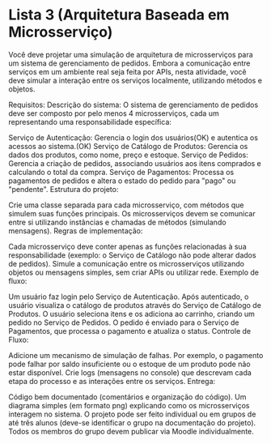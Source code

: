 # Lista 3 (Arquitetura Baseada em Microsserviço)

Você deve projetar uma simulação de arquitetura de microsserviços para um sistema de gerenciamento de pedidos. Embora a comunicação entre serviços em um ambiente real seja feita por APIs, nesta atividade, você deve simular a interação entre os serviços localmente, utilizando métodos e objetos.

Requisitos:
Descrição do sistema:
O sistema de gerenciamento de pedidos deve ser composto por pelo menos 4 microsserviços, cada um representando uma responsabilidade específica:

Serviço de Autenticação: Gerencia o login dos usuários(OK) e autentica os acessos ao sistema.(OK)
Serviço de Catálogo de Produtos: Gerencia os dados dos produtos, como nome, preço e estoque.
Serviço de Pedidos: Gerencia a criação de pedidos, associando usuários aos itens comprados e calculando o total da compra.
Serviço de Pagamentos: Processa os pagamentos de pedidos e altera o estado do pedido para "pago" ou "pendente".
Estrutura do projeto:

Crie uma classe separada para cada microsserviço, com métodos que simulem suas funções principais.
Os microsserviços devem se comunicar entre si utilizando instâncias e chamadas de métodos (simulando mensagens).
Regras de implementação:

Cada microsserviço deve conter apenas as funções relacionadas à sua responsabilidade (exemplo: o Serviço de Catálogo não pode alterar dados de pedidos).
Simule a comunicação entre os microsserviços utilizando objetos ou mensagens simples, sem criar APIs ou utilizar rede.
Exemplo de fluxo:

Um usuário faz login pelo Serviço de Autenticação.
Após autenticado, o usuário visualiza o catálogo de produtos através do Serviço de Catálogo de Produtos.
O usuário seleciona itens e os adiciona ao carrinho, criando um pedido no Serviço de Pedidos.
O pedido é enviado para o Serviço de Pagamentos, que processa o pagamento e atualiza o status.
Controle de Fluxo:

Adicione um mecanismo de simulação de falhas. Por exemplo, o pagamento pode falhar por saldo insuficiente ou o estoque de um produto pode não estar disponível.
Crie logs (mensagens no console) que descrevam cada etapa do processo e as interações entre os serviços.
Entrega:

Código bem documentado (comentários e organização do código).
Um diagrama simples (em formato png) explicando como os microsserviços interagem no sistema.
O projeto pode ser feito individual ou em grupos de até três alunos (deve-se identificar o grupo na documentação do projeto). Todos os membros do grupo devem publicar via Moodle individualmente.  